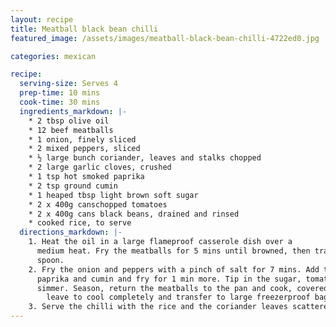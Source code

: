 ```yaml
---
layout: recipe
title: Meatball black bean chilli
featured_image: /assets/images/meatball-black-bean-chilli-4722ed0.jpg

categories: mexican

recipe:
  serving-size: Serves 4
  prep-time: 10 mins
  cook-time: 30 mins
  ingredients_markdown: |-
    * 2 tbsp olive oil
    * 12 beef meatballs
    * 1 onion, finely sliced
    * 2 mixed peppers, sliced
    * ½ large bunch coriander, leaves and stalks chopped
    * 2 large garlic cloves, crushed
    * 1 tsp hot smoked paprika
    * 2 tsp ground cumin
    * 1 heaped tbsp light brown soft sugar
    * 2 x 400g canschopped tomatoes
    * 2 x 400g cans black beans, drained and rinsed
    * cooked rice, to serve
  directions_markdown: |-
    1. Heat the oil in a large flameproof casserole dish over a
      medium heat. Fry the meatballs for 5 mins until browned, then transfer to a plate with a slotted
      spoon.
    2. Fry the onion and peppers with a pinch of salt for 7 mins. Add the coriander stalks, garlic,
      paprika and cumin and fry for 1 min more. Tip in the sugar, tomatoes and beans, and bring to a
      simmer. Season, return the meatballs to the pan and cook, covered, for 15 mins. <em>To freeze,
        leave to cool completely and transfer to large freezerproof bags.</em>
    3. Serve the chilli with the rice and the coriander leaves scattered over.
---
```


